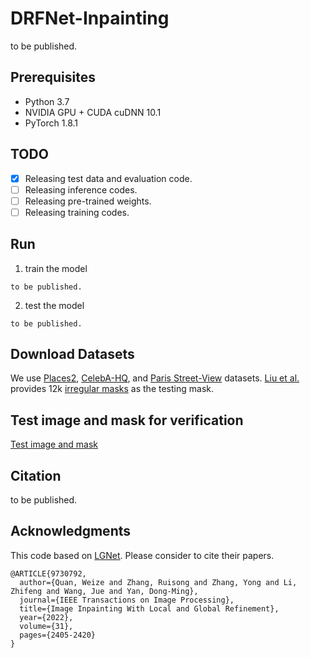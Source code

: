 # DRFNet-Inpainting

to be published.

## Prerequisites

- Python 3.7
- NVIDIA GPU + CUDA cuDNN 10.1
- PyTorch 1.8.1

## TODO

- [x] Releasing test data and evaluation code.
- [ ] Releasing inference codes.
- [ ] Releasing pre-trained weights.
- [ ] Releasing training codes.

## Run
1. train the model
```
to be published.
```
2. test the model
```
to be published.
```

## Download Datasets

We use [Places2](http://places2.csail.mit.edu/), [CelebA-HQ](https://github.com/switchablenorms/CelebAMask-HQ), and [Paris Street-View](https://github.com/pathak22/context-encoder) datasets. [Liu et al.](https://arxiv.org/abs/1804.07723) provides 12k [irregular masks](https://nv-adlr.github.io/publication/partialconv-inpainting) as the testing mask.

## Test image and mask for verification
[Test image and mask](https://drive.google.com/file/d/1kAqmzNIfASrrZrNOXmyO7hQ5GM0CXeXf/view?usp=sharing)


## Citation

to be published. 

## Acknowledgments

This code based on [LGNet](https://github.com/weizequan/LGNet). Please consider to cite their papers.
```
@ARTICLE{9730792,
  author={Quan, Weize and Zhang, Ruisong and Zhang, Yong and Li, Zhifeng and Wang, Jue and Yan, Dong-Ming},
  journal={IEEE Transactions on Image Processing}, 
  title={Image Inpainting With Local and Global Refinement}, 
  year={2022},
  volume={31},
  pages={2405-2420}
}
```
